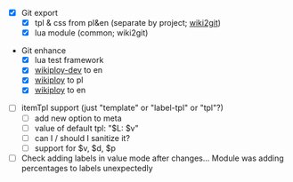 - [x] Git export
	- [x] tpl & css from pl&en (separate by project; [wiki2git](https://www.npmjs.com/package/wiki-to-git))
	- [x] lua module (common; wiki2git)
- Git enhance
	- [x] lua test framework
	- [x] [wikiploy-dev](https://www.npmjs.com/package/wikiploy) to en
	- [x] [wikiploy](https://www.npmjs.com/package/wikiploy) to pl
	- [x] [wikiploy](https://www.npmjs.com/package/wikiploy) to en
- [ ] itemTpl support (just "template" or "label-tpl" or "tpl"?)
	- [ ] add new option to meta
	- [ ] value of default tpl: "$L: $v"
	- [ ] can I / should I sanitize it?
	- [ ] support for $v, $d, $p
- [ ] Check adding labels in value mode after changes... Module was adding percentages to labels unexpectedly
